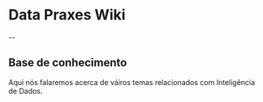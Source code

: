 # Data Praxes Wiki
--
## Base de conhecimento

Aqui nós falaremos acerca de váiros temas relacionados com Inteligência de Dados.



